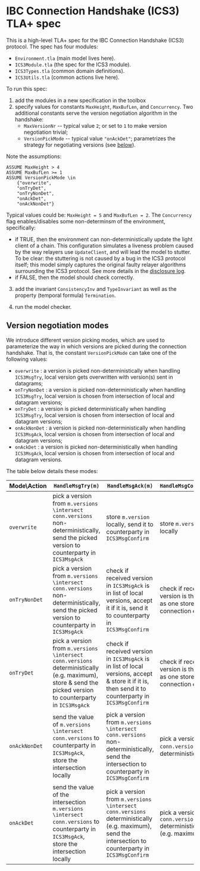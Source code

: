 # IBC Connection Handshake (ICS3) TLA+ spec


This is a high-level TLA+ spec for the IBC Connection Handshake (ICS3) protocol.
The spec has four modules:

  - `Environment.tla` (main model lives here).
  - `ICS3Module.tla` (the spec for the ICS3 module).
  - `ICS3Types.tla` (common domain definitions).
  - `ICS3Utils.tla` (common actions live here).

To run this spec:

1. add the modules in a new specification in the toolbox
2. specify values for constants `MaxHeight`, `MaxBufLen`, and `Concurrency`.
Two additional constants serve the version negotiation algorithm in the handshake:
    - `MaxVersionNr` -- typical value `2`; or set to `1` to make version negotiation trivial;
    - `VersionPickMode` -- typical value `"onAckDet"`; parametrizes the strategy for negotiating versions (see [below](#version-negotiation-modes)).

Note the assumptions:

```
ASSUME MaxHeight > 4
ASSUME MaxBufLen >= 1
ASSUME VersionPickMode \in
    {"overwrite",
    "onTryDet",
    "onTryNonDet",
    "onAckDet",
    "onAckNonDet"}
```

Typical values could be: `MaxHeight = 5` and `MaxBufLen = 2`.
The `Concurrency` flag enables/disables some non-determinsm of the environment,
specifically:

- if TRUE, then the environment can non-deterministically update the light client of a chain.
This configuration simulates a liveness problem caused by the way relayers use `UpdateClient`, and will lead the model to stutter.
To be clear: the stuttering is not caused by a bug in the ICS3 protocol itself; this model simply captures the original faulty relayer algorithms surrounding the ICS3 protocol.
See more details in the [disclosure log](https://github.com/informalsystems/hermes/pull/83).
- if FALSE, then the model should check correctly.

3. add the invariant `ConsistencyInv` and `TypeInvariant` as well as the property (temporal formula) `Termination`.

4. run the model checker.

## Version negotiation modes

We introduce different version picking modes, which are used to parameterize the way in which versions are picked during the connection handshake. That is, the constant `VersionPickMode` can take one of the following values:
 - `overwrite` : a version is picked non-deterministically when handling `ICS3MsgTry`, local version gets overwritten with version(s) sent in datagrams;
 - `onTryNonDet` : a version is picked non-deterministically when handling `ICS3MsgTry`, local version is chosen from intersection of local and datagram versions;
 - `onTryDet` : a version is picked deterministically when handling `ICS3MsgTry`, local version is chosen from intersection of local and datagram versions;
 - `onAckNonDet` : a version is picked non-deterministically when handling `ICS3MsgAck`, local version is chosen from intersection of local and datagram versions;
 - `onAckDet` : a version is picked non-deterministically when handling `ICS3MsgAck`, local version is chosen from intersection of local and datagram versions.
 
 The table below details these modes:

|	Mode\Action  |	`HandleMsgTry(m)`					              |	`HandleMsgAck(m)` 					|	`HandleMsgConfirm(m)`       |
|-------------|-----------------------------------------|-----------------------------|-----------------------------|
|`overwrite`  | pick a version from `m.versions \intersect conn.versions` non-deterministically, send the picked version to counterparty in `ICS3MsgAck` | store `m.version` locally, send it to counterparty in `ICS3MsgConfirm` | store `m.version` locally |
|`onTryNonDet`| pick a version from  `m.versions \intersect conn.versions` non-deterministically, send the picked version to counterparty in `ICS3MsgAck` | check if received version in `ICS3MsgAck` is in list of local versions, accept it if it is, send it to counterparty in `ICS3MsgConfirm` | check if received version is the same as one stored in connection end|
|`onTryDet`	  | pick a version from `m.versions \intersect conn.versions` deterministically (e.g. maximum), store & send the picked version to counterparty in `ICS3MsgAck` | check if received version in `ICS3MsgAck` is in list of local versions, accept & store it if it is, then send it to counterparty in `ICS3MsgConfirm` | check if received version is the same as one stored in connection end|
|`onAckNonDet`| send the value of `m.versions \intersect conn.versions` to counterparty in `ICS3MsgAck`, store the intersection locally | pick a version from `m.versions \intersect conn.versions` non-deterministically, send the intersection to counterparty in `ICS3MsgConfirm` | pick a version from `conn.versions` non-deterministically |
|`onAckDet`| send the value of the intersection `m.versions \intersect conn.versions` to counterparty in `ICS3MsgAck`, store the intersection locally | pick a version from `m.versions \intersect conn.versions` deterministically (e.g. maximum), send the intersection to counterparty in `ICS3MsgConfirm` | pick a version from `conn.versions` deterministically (e.g. maximum)|
